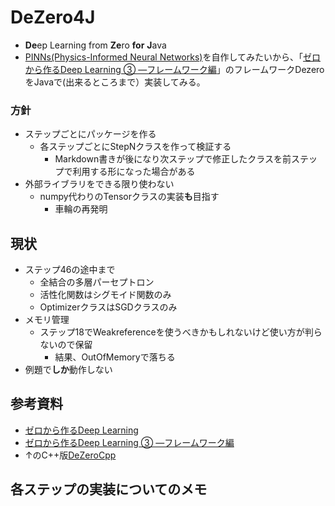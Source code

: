 
# DeZero4J
- **De**ep Learning from **Ze**ro **for** **J**ava
- [PINNs(Physics-Informed Neural Networks)](https://en.wikipedia.org/wiki/Physics-informed_neural_networks)を自作してみたいから、「[ゼロから作るDeep Learning ③ ―フレームワーク編](https://github.com/oreilly-japan/deep-learning-from-scratch-3)」のフレームワークDezeroをJavaで(出来るところまで）実装してみる。

### 方針
- ステップごとにパッケージを作る
  - 各ステップごとにStepNクラスを作って検証する
    - Markdown書きが後になり次ステップで修正したクラスを前ステップで利用する形になった場合がある
- 外部ライブラリをできる限り使わない
  - numpy代わりのTensorクラスの実装**も**目指す
    - 車輪の再発明

## 現状
- ステップ46の途中まで
  - 全結合の多層パーセプトロン
  - 活性化関数はシグモイド関数のみ
  - OptimizerクラスはSGDクラスのみ
- メモリ管理
  - ステップ18でWeakreferenceを使うべきかもしれないけど使い方が判らないので保留
    - 結果、OutOfMemoryで落ちる
- 例題で**しか**動作しない


## 参考資料
- [ゼロから作るDeep Learning](https://github.com/oreilly-japan/deep-learning-from-scratch) 
- [ゼロから作るDeep Learning ③ ―フレームワーク編](https://github.com/oreilly-japan/deep-learning-from-scratch-3)
- ↑のC++版[DeZeroCpp](https://github.com/bugph0bia/DeZeroCpp)

## 各ステップの実装についてのメモ
